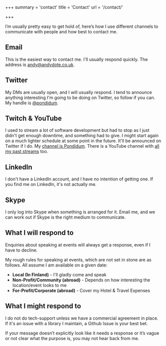 +++
summary = 'contact'
title = 'Contact'
url = '/contact/'

+++

I’m usually pretty easy to get hold of, here’s how I use different channels to communicate with people and how best to contact me.

## Email
This is the easiest way to contact me.  I'll usually respond quickly. The address is [andy@andydote.co.uk](mailto:andy@andydote.co.uk).

## Twitter
My DMs are usually open, and I will usually respond.  I tend to announce anything interesting I'm going to be doing on Twitter, so follow if you can.  My handle is [@pondidum](https://twitter.com/pondidum).

## Twitch & YouTube
I used to stream a lot of software development but had to stop as I just didn't get enough downtime, and something had to give.  I might start again on a much lighter schedule at some point in the future.  It'll be announced on Twitter if I do.  My [channel is Pondidum](https://www.twitch.tv/pondidum).  There is a YouTube channel with [all my past streams](https://www.youtube.com/channel/UCsE6VIFVuJjBowVo49fLchQ) too.

## LinkedIn
I don't have a LinkedIn account, and I have no intention of getting one.  If you find me on LinkedIn, it's not actually me.

## Skype
I only log into Skype when something is arranged for it.  Email me, and we can work out if Skype is the right medium to communicate.

## What I will respond to
Enquiries about speaking at events will always get a response, even if I have to decline.

My rough rules for speaking at events, which are not set in stone are as follows.  All assume I am available on a given date:

* **Local (In Finland)** - I'll gladly come and speak
* **Non-Profit/Community (abroad)** - Depends on how interesting the location/event looks to me
* **For-Profit/Corporate (abroad)** - Cover my Hotel & Travel Expenses


## What I might respond to

I do not do tech-support unless we have a commercial agreement in place.  If it's an issue with a library I maintain, a Github Issue is your best bet.

If your message doesn’t explicitly look like it needs a response or it’s vague or not clear what the purpose is, you may not hear back from me.